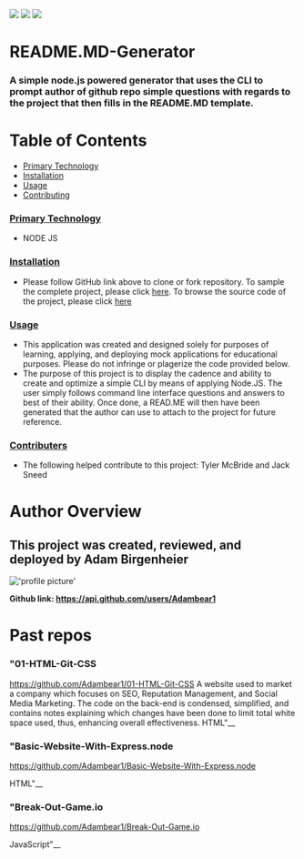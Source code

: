 [![](https://img.shields.io/apm/MIT)](https://Adambear1.github.io/README.MD-Generator/.)
[![](https://img.shields.io/github/pipenv/locked/python-version/Adambear1/README.MD-Generator?style=plastic)](https://Adambear1.github.io/README.MD-Generator/.)
[![](https://img.shields.io/visual-studio-app-center/releases/size/Adambear1/README.MD-Generator/null)](https://Adambear1.github.io/README.MD-Generator/.)




# README.MD-Generator   
### A simple node.js powered generator that uses the CLI to prompt author of github repo simple questions with regards to the project that then fills in the README.MD template.

# Table of Contents
* [Primary Technology](#tecnology)
* [Installation](#installation)
* [Usage](#usage)
* [Contributing](#contributing)

### [Primary Technology](#technology)
* NODE JS

### [Installation](#installation)
* Please follow GitHub link above to clone or fork repository. To sample the complete project, please click [here](https://Adambear1.github.io/README.MD-Generator/.). To browse the source code of the project, please click [here](https://github.com/Adambear1/README.MD-Generator)

### [Usage](#usage)
* This application was created and designed solely for purposes of learning, applying, and deploying mock applications for educational purposes. Please do not infringe or plagerize the code provided below.
* The purpose of this project is to display the cadence and ability to create and optimize a simple CLI by means of applying Node.JS. The user simply follows command line interface questions and answers to best of their ability. Once done, a READ.ME will then have been generated that the author can use to attach to the project for future reference.

### [Contributers](#contributers)
* The following helped contribute to this project: Tyler McBride and Jack Sneed


# Author Overview
## This project was created, reviewed, and deployed by Adam Birgenheier 

!['profile picture'](https://avatars3.githubusercontent.com/u/61026987?v=4&s=1000)

                            
**Github link: https://api.github.com/users/Adambear1**


# Past repos 
### "01-HTML-Git-CSS
https://github.com/Adambear1/01-HTML-Git-CSS
A website used to market a company which focuses on SEO, Reputation Management, and Social Media Marketing. The code on the back-end is condensed, simplified, and contains notes explaining which changes have been done to limit total white space used, thus, enhancing overall effectiveness.
HTML"__
### "Basic-Website-With-Express.node
https://github.com/Adambear1/Basic-Website-With-Express.node

HTML"__
### "Break-Out-Game.io
https://github.com/Adambear1/Break-Out-Game.io

JavaScript"__